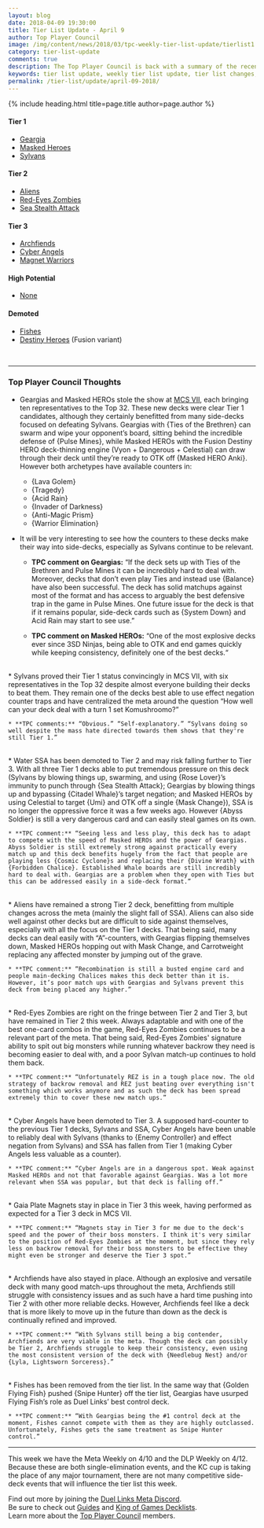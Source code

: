 ```yaml
---
layout: blog
date: 2018-04-09 19:30:00
title: Tier List Update - April 9
author: Top Player Council
image: /img/content/news/2018/03/tpc-weekly-tier-list-update/tierlist1.jpg
category: tier-list-update
comments: true
description: The Top Player Council is back with a summary of the recent tier list update. Check out their decisions and reasoning to stay relevant in the current meta. This update includes changes to Fishes, Destiny HEROs, Masked HEROs and Geargia.
keywords: tier list update, weekly tier list update, tier list changes, buffs, nerfs, april 9 2018
permalink: /tier-list/update/april-09-2018/
---
```


{% include heading.html title=page.title author=page.author %}

#### Tier 1
- [Geargia](/tier-list/geargia)
- [Masked Heroes](/tier-list/masked-heroes)
- [Sylvans](/tier-list/sylvans/)  

#### Tier 2
- [Aliens](/tier-list/aliens/) 
- [Red-Eyes Zombies](/tier-list/red-eyes-zombies/) 
- [Sea Stealth Attack](/tier-list/sea-stealth-attack/)

#### Tier 3
- [Archfiends](/tier-list/archfiends/) 
- [Cyber Angels](/tier-list/cyber-angels/) 
- [Magnet Warriors](/tier-list/magnet-warriors/) 

#### High Potential
- [None]()

#### Demoted
- [Fishes](/tier-list/fishes/)  
- [Destiny Heroes](/tier-list/destiny-heroes/) (Fusion variant)

<br>

---

### Top Player Council Thoughts

* Geargias and Masked HEROs stole the show at [MCS VII](/tournaments/meta-championship-series/7/report/), each bringing ten representatives to the Top 32. These new decks were clear Tier 1 candidates, although they certainly benefitted from many side-decks focused on defeating Sylvans. Geargias with {Ties of the Brethren} can swarm and wipe your opponent’s board, sitting behind the incredible defense of {Pulse Mines}, while Masked HEROs with the Fusion Destiny HERO deck-thinning engine (Vyon + Dangerous + Celestial) can draw through their deck until they’re ready to OTK off {Masked HERO Anki}. However both archetypes have available counters in:  
    * {Lava Golem}  
    * {Tragedy}  
    * {Acid Rain}  
    * {Invader of Darkness}  
    * {Anti-Magic Prism}  
    * {Warrior Elimination}   

* It will be very interesting to see how the counters to these decks make their way into side-decks, especially as Sylvans continue to be relevant.  

    * **TPC comment on Geargias:** “If the deck sets up with Ties of the Brethren and Pulse Mines it can be incredibly hard to deal with. Moreover, decks that don’t even play Ties and instead use {Balance} have also been successful. The deck has solid matchups against most of the format and has access to arguably the best defensive trap in the game in Pulse Mines. One future issue for the deck is that if it remains popular, side-deck cards such as {System Down} and Acid Rain may start to see use.”  

    * **TPC comment on Masked HEROs:** “One of the most explosive decks ever since 3SD Ninjas, being able to OTK and end games quickly while keeping consistency, definitely one of the best decks.“  
<br>
* Sylvans proved their Tier 1 status convincingly in MCS VII, with six representatives in the Top 32 despite almost everyone building their decks to beat them. They remain one of the decks best able to use effect negation counter traps and have centralized the meta around the question “How well can your deck deal with a turn 1 set Komushroomo?”  

    * **TPC comments:** “Obvious.” “Self-explanatory.” “Sylvans doing so well despite the mass hate directed towards them shows that they're still Tier 1.”  
<br>
* Water SSA has been demoted to Tier 2 and may risk falling further to Tier 3. With all three Tier 1 decks able to put tremendous pressure on this deck (Sylvans by blowing things up, swarming, and using {Rose Lover}’s immunity to punch through {Sea Stealth Attack}; Geargias by blowing things up and bypassing {Citadel Whale}’s target negation; and Masked HEROs by using Celestial to target {Umi} and OTK off a single {Mask Change}), SSA is no longer the oppressive force it was a few weeks ago. However {Abyss Soldier} is still a very dangerous card and can easily steal games on its own.  

    * **TPC comment:** “Seeing less and less play, this deck has to adapt to compete with the speed of Masked HEROs and the power of Geargias. Abyss Soldier is still extremely strong against practically every match up and this deck benefits hugely from the fact that people are playing less {Cosmic Cyclone}s and replacing their {Divine Wrath} with {Forbidden Chalice}. Established Whale boards are still incredibly hard to deal with. Geargias are a problem when they open with Ties but this can be addressed easily in a side-deck format.”  
<br> 
* Aliens have remained a strong Tier 2 deck, benefitting from multiple changes across the meta (mainly the slight fall of SSA). Aliens can also side well against other decks but are difficult to side against themselves, especially with all the focus on the Tier 1 decks. That being said, many decks can deal easily with “A”-counters, with Geargias flipping themselves down, Masked HEROs hopping out with Mask Change, and Carrotweight replacing any affected monster by jumping out of the grave.  

    * **TPC comment:** “Recombination is still a busted engine card and people main-decking Chalices makes this deck better than it is. However, it’s poor match ups with Geargias and Sylvans prevent this deck from being placed any higher.”  
<br>
* Red-Eyes Zombies are right on the fringe between Tier 2 and Tier 3, but have remained in Tier 2 this week. Always adaptable and with one of the best one-card combos in the game, Red-Eyes Zombies continues to be a relevant part of the meta. That being said, Red-Eyes Zombies' signature ability to spit out big monsters while running whatever backrow they need is becoming easier to deal with, and a poor Sylvan match-up continues to hold them back.  

    * **TPC comment:** “Unfortunately REZ is in a tough place now. The old strategy of backrow removal and REZ just beating over everything isn't something which works anymore and as such the deck has been spread extremely thin to cover these new match ups.”  
<br>
* Cyber Angels have been demoted to Tier 3. A supposed hard-counter to the previous Tier 1 decks, Sylvans and SSA, Cyber Angels have been unable to reliably deal with Sylvans (thanks to {Enemy Controller} and effect negation from Sylvans) and SSA has fallen from Tier 1 (making Cyber Angels less valuable as a counter).  

    * **TPC comment:** “Cyber Angels are in a dangerous spot. Weak against Masked HEROs and not that favorable against Geargias. Was a lot more relevant when SSA was popular, but that deck is falling off.”  
<br>
* Gaia Plate Magnets stay in place in Tier 3 this week, having performed as expected for a Tier 3 deck in MCS VII.  

    * **TPC comment:** “Magnets stay in Tier 3 for me due to the deck's speed and the power of their boss monsters. I think it's very similar to the position of Red-Eyes Zombies at the moment, but since they rely less on backrow removal for their boss monsters to be effective they might even be stronger and deserve the Tier 3 spot.”  
<br>
* Archfiends have also stayed in place. Although an explosive and versatile deck with many good match-ups throughout the meta, Archfiends still struggle with consistency issues and as such have a hard time pushing into Tier 2 with other more reliable decks. However, Archfiends feel like a deck that is more likely to move up in the future than down as the deck is continually refined and improved.  

    * **TPC comment:** “With Sylvans still being a big contender, Archfiends are very viable in the meta. Though the deck can possibly be Tier 2, Archfiends struggle to keep their consistency, even using the most consistent version of the deck with {Needlebug Nest} and/or {Lyla, Lightsworn Sorceress}.”  
<br>
* Fishes has been removed from the tier list. In the same way that {Golden Flying Fish} pushed {Snipe Hunter} off the tier list, Geargias have usurped Flying Fish’s role as Duel Links’ best control deck.  

    * **TPC comment:** “With Geargias being the #1 control deck at the moment, Fishes cannot compete with them as they are highly outclassed. Unfortunately, Fishes gets the same treatment as Snipe Hunter control.”  


---

This week we have the Meta Weekly on 4/10 and the DLP Weekly on 4/12. Because these are both single-elimination events, and the KC cup is taking the place of any major tournament, there are not many competitive side-deck events that will influence the tier list this week.

Find out more by joining the [Duel Links Meta Discord](/discord/).  
Be sure to check out [Guides](/guides/) and [King of Games Decklists](/top-decks/).  
Learn more about the [Top Player Council](/top-player-council/) members.   